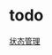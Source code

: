 # todo
[状态管理](https://github.com/imondo/react-store/tree/ac32b3c7d279bd6e7bed271f7c43021f68781f07#readme)